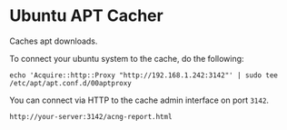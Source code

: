 Ubuntu APT Cacher
=================

Caches apt downloads.

To connect your ubuntu system to the cache, do the following:

	echo 'Acquire::http::Proxy "http://192.168.1.242:3142"' | sudo tee /etc/apt/apt.conf.d/00aptproxy

You can connect via HTTP to the cache admin interface on port `3142`.

    http://your-server:3142/acng-report.html
